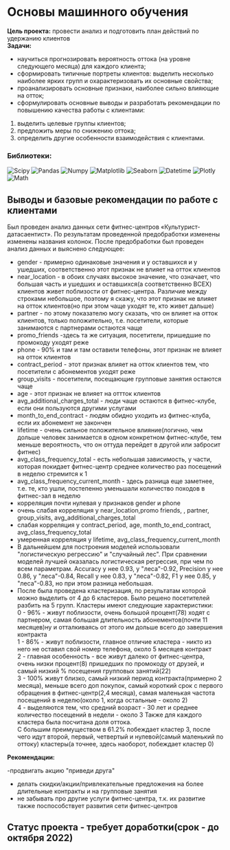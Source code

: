# Основы машинного обучения
**Цель проекта:** провести анализ и подготовить план действий по удержанию клиентов  
**Задачи:**   
- научиться прогнозировать вероятность оттока (на уровне следующего месяца) для каждого клиента;  
- сформировать типичные портреты клиентов: выделить несколько наиболее ярких групп и охарактеризовать их основные свойства;  
- проанализировать основные признаки, наиболее сильно влияющие на отток;  
-  сформулировать основные выводы и разработать рекомендации по повышению качества работы с клиентами:   
1) выделить целевые группы клиентов;  
2) предложить меры по снижению оттока;  
3) определить другие особенности взаимодействия с клиентами.  
### Библиотеки: 
   <p align="left">
  <img src="https://img.shields.io/badge/library-scipy-yellowgreen" alt="Scipy">
   <img src="https://img.shields.io/badge/library-pandas-brightgreen" alt="Pandas">
   <img src="https://img.shields.io/badge/library-numpy-blueviolet" alt="Numpy">
   <img src="https://img.shields.io/badge/library-matplotlib-blue" alt="Matplotlib">
   <img src="https://img.shields.io/badge/library-seaborn-yellow" alt="Seaborn">
  <img src="https://img.shields.io/badge/library-datetime-red" alt="Datetime">
  <img src="https://img.shields.io/badge/library-Plotly-orange" alt="Plotly">
  <img src="https://img.shields.io/badge/library-math-ff69b4" alt="Math">
</p>  

## Выводы и базовые рекомендации по работе с клиентами  

Был проведен анализ данных сети фитнес-центров «Культурист-датасаентист». По результатам проведенной предобработки изменены изменены названия колонок. После предобработки был проведен анализ данных и выяснено следующее:
- gender - примерно одинаковые значения и у оставшихся и у ушедших, соответственно этот признак не влияет на отток клиентов 
- near_location - в обоих случаях высокое значение, что означает, что большая часть и ушедших и оставшихся(а соответственно ВСЕХ) клиентов живет поблизости от фитнес-центра. Различие между строками небольшое, поэтому я скажу, что этот признак не влияет на отток клиентов(но при этом чаще уходят те, кто живет дальше)  
- partner - по этому показателю могу сказать, что он влияет на отток клиентов, только положительно, т.е. посетители, которые занимаются с партнерами остаются чаще  
- promo_friends -здесь та же ситуация, посетители, пришедшие по промокоду уходят реже  
- phone - 90% и там и там оставили телефоны, этот признак не влияет на отток клиентов  
- contract_period - этот признак влияет на отток клиентов тем, что посетители с абонементов уходят реже  
- group_visits - посетители, посещающие групповые занятия остаются чаще  
- age - этот признак не влияет на оттток клиентов  
- avg_additional_charges_total - люди чаще остаются в фитнес-клубе, если они пользуются другими услугами  
- month_to_end_contract - людям обидно уходить из фитнес-клуба, если их абонемент не закончен  
- lifetime - очень сильное положительное влияние(логично, чем дольше человек занимается в одном конкретном фитнес-клубе, тем меньше вероятность, что он оттуда перейдет в другой или забросит фитнес)  
-  avg_class_frequency_total - есть небольшая зависимость, у части, которая покидает фитнес-центр среднее количество раз посещений в неделю стремится к 1  
- avg_class_frequency_current_month - здесь разница еще заметнее, т.е. те, кто ушли, постепенно уменьшали количество походов в фитнес-зал в неделю  
- корреляция почти нулевая у признаков gender и phone  
- очень слабая корреляция у near_location,promo friends, , partner, group_visits, avg_additional_charges_total  
- слабая корреляция у contract_period, age, month_to_end_contract, avg_class_frequency_total  
- умеренная корреляция у lifetime, avg_class_frequency_current_month  
- В дальнейшем для построения моделей использовали "логистическую регрессию" и "случайный лес". При сравнении моделей лучшей оказалась логистическая регрессия, при чем по всем параметрам. Accuracy у нее 0.93, у "леса"-0.92, Precision у нее 0.86, у "леса"-0.84, Recall у нее 0.83, у "леса"-0.82, F1 у нее 0.85, у "леса"-0.83, но при этом разница небольшая.  
- После была проведена кластеризация, по результатам которой можно выделить от 4 до 6 кластеров. Было решено посетителей разбить на 5 групп. Кластеры имеют следующие характеристики:  
0 - 96% - живут поблизости, очень большой процент(78) ходят с партнером, самая большая длительность абонементов(почти 11 месяцев)ну и отталкиваясь от этого им дольше всего до завершения контракта  
1 - 86% - живут поблизости, главное отличие кластера - никто из него не оставил свой номер телефона, около 5 месяцев контракт  
2 - главная особенность - все живут далеко от фитнес-центра, очень низки процент(8) пришедших по промокоду от друзей, и самый низкий % посещения групповых занятий(22)  
3 - 100% живут близко, самый низкий период контракта(примерно 2 месяца), меньше всего доп покупок, самый короткий срок с первого обращения в фитнес-центр(2,4 месяца), самая маленькая частота посещений в неделю(около 1, когда остальные - около 2)  
4 - выделяются тем, что средний возраст - 30 лет и среднее количество посещений в недели - около 3
Также для каждого кластера была посчитана доля оттока.  
С большим преимуществом в 61.2% побеждает кластер 3, после чего идут второй, первый, четвертый и нулевой(самый маленький по оттоку) кластеры(а точнее, здесь наоборот, побеждает кластер 0)  

**Рекомендации:**  

-продвигать акцию "приведи друга"  
- делать скидки/акции/привлекательные предложения на более длительные контракты и на групповые занятия  
- не забывать про другие услуги фитнес-центра, т.к. их развитие также поспособствует развития сети фитнес-центров  
## Статус проекта - требует доработки(срок - до октября 2022)
